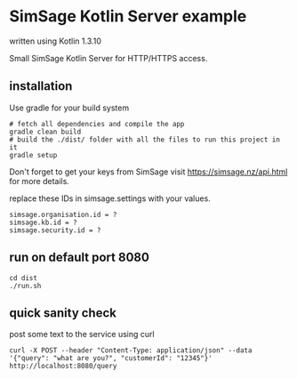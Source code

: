 # SimSage Kotlin Server example

written using Kotlin 1.3.10

Small SimSage Kotlin Server for HTTP/HTTPS access.

## installation
Use gradle for your build system
```
# fetch all dependencies and compile the app
gradle clean build
# build the ./dist/ folder with all the files to run this project in it
gradle setup
```
Don't forget to get your keys from SimSage 
visit https://simsage.nz/api.html for more details.

replace these IDs in simsage.settings with your values.
```
simsage.organisation.id = ?
simsage.kb.id = ?
simsage.security.id = ?
```

## run on default port 8080
```
cd dist
./run.sh
```

## quick sanity check
post some text to the service using curl
```
curl -X POST --header "Content-Type: application/json" --data '{"query": "what are you?", "customerId": "12345"}' http://localhost:8080/query
```
